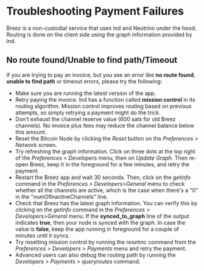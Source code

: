 # Troubleshooting Payment Failures

Breez is a non-custodial service that uses lnd and Neutrino under the hood.
Routing is done on the client side using the graph information provided by lnd. 

## No route found/Unable to find path/Timeout
If you are trying to pay an invoice, but you see an error like **no route found**, **unable to find path** or timeout errors, please try the following:
* Make sure you are running the latest version of the app.
* Retry paying the invoice. lnd has a function called **mission control** in its routing algorithm. Mission control improves routing based on previous attempts, so simply retrying a payment might do the trick. 
* Don't exhaust the channel reserve value (600 sats for old Breez channels). No invoice plus fees may  reduce the channel balance below this amount.
* Reset the Bitcoin Node by clicking the _Reset_ button on the _Preferences > Network_ screen.
* Try refreshing the graph information. Click on three dots at the top right of the _Preferences > Developers_ menu, then on _Update Graph_. Then re-open Breez, keep it in the foreground for a few minutes, and retry the payment. 
* Restart the Breez app and wait 30 seconds. Then, click on the _getinfo_ command in the _Preferences > Developers>General_ menu to check whether all the channels are active, which is the case when there's a "0" in the "numOfInactiveChannels" line.
* Check that Breez has the latest graph information. You can verify this by clicking on the  _getinfo_ command in the _Preferences > Developers>General_ menu. If the **synced_to_graph** line of the output indicates **true**, then your node is synced with the graph. In case the value is **false**, keep the app running in foreground for a couple of minutes until it syncs.
* Try resetting mission control by running the _resetmc_ command from the _Preferences > Developers > Payments_ menu and retry the payment.   
* Advanced users can also debug the routing path by running the _Developers > Payments > queryroutes_ command. 
